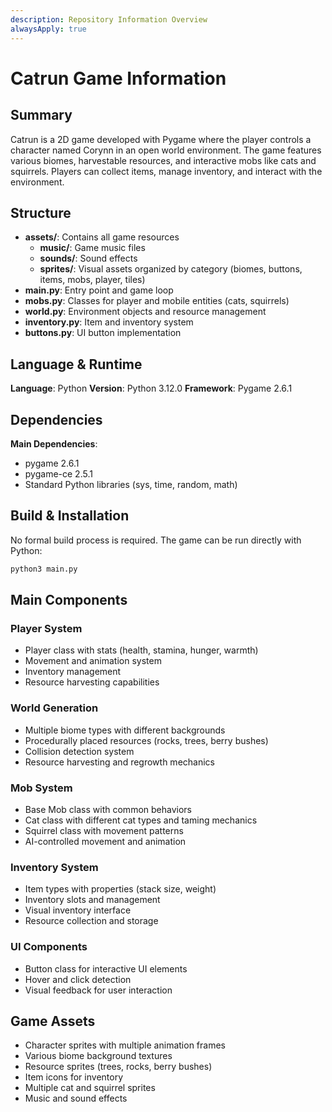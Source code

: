 ```yaml
---
description: Repository Information Overview
alwaysApply: true
---
```


# Catrun Game Information

## Summary
Catrun is a 2D game developed with Pygame where the player controls a character named Corynn in an open world environment. The game features various biomes, harvestable resources, and interactive mobs like cats and squirrels. Players can collect items, manage inventory, and interact with the environment.

## Structure
- **assets/**: Contains all game resources
  - **music/**: Game music files
  - **sounds/**: Sound effects
  - **sprites/**: Visual assets organized by category (biomes, buttons, items, mobs, player, tiles)
- **main.py**: Entry point and game loop
- **mobs.py**: Classes for player and mobile entities (cats, squirrels)
- **world.py**: Environment objects and resource management
- **inventory.py**: Item and inventory system
- **buttons.py**: UI button implementation

## Language & Runtime
**Language**: Python
**Version**: Python 3.12.0
**Framework**: Pygame 2.6.1

## Dependencies
**Main Dependencies**:
- pygame 2.6.1
- pygame-ce 2.5.1
- Standard Python libraries (sys, time, random, math)

## Build & Installation
No formal build process is required. The game can be run directly with Python:

```bash
python3 main.py
```

## Main Components

### Player System
- Player class with stats (health, stamina, hunger, warmth)
- Movement and animation system
- Inventory management
- Resource harvesting capabilities

### World Generation
- Multiple biome types with different backgrounds
- Procedurally placed resources (rocks, trees, berry bushes)
- Collision detection system
- Resource harvesting and regrowth mechanics

### Mob System
- Base Mob class with common behaviors
- Cat class with different cat types and taming mechanics
- Squirrel class with movement patterns
- AI-controlled movement and animation

### Inventory System
- Item types with properties (stack size, weight)
- Inventory slots and management
- Visual inventory interface
- Resource collection and storage

### UI Components
- Button class for interactive UI elements
- Hover and click detection
- Visual feedback for user interaction

## Game Assets
- Character sprites with multiple animation frames
- Various biome background textures
- Resource sprites (trees, rocks, berry bushes)
- Item icons for inventory
- Multiple cat and squirrel sprites
- Music and sound effects